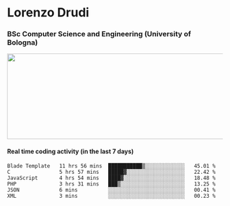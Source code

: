 # Lorenzo Drudi
### BSc Computer Science and Engineering (University of Bologna)

<img src="https://github-readme-stats-lorenzodrudi.vercel.app//api?username=LorenzoDrudi&count_private=true&show_icons=true&theme=gruvbox" height=200px width=550px>

<!---Use wakatime plugins to track the coding time--->
#### Real time coding activity (in the last 7 days)
<!--START_SECTION:waka-->

```text
Blade Template   11 hrs 56 mins  ███████████▒░░░░░░░░░░░░░   45.01 %
C                5 hrs 57 mins   █████▓░░░░░░░░░░░░░░░░░░░   22.42 %
JavaScript       4 hrs 54 mins   ████▓░░░░░░░░░░░░░░░░░░░░   18.48 %
PHP              3 hrs 31 mins   ███▒░░░░░░░░░░░░░░░░░░░░░   13.25 %
JSON             6 mins          ░░░░░░░░░░░░░░░░░░░░░░░░░   00.41 %
XML              3 mins          ░░░░░░░░░░░░░░░░░░░░░░░░░   00.23 %
```

<!--END_SECTION:waka-->
